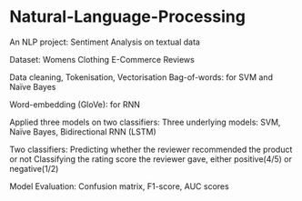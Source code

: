 # Natural-Language-Processing
An NLP project: Sentiment Analysis on textual data

Dataset: Womens Clothing E-Commerce Reviews

Data cleaning, Tokenisation, Vectorisation
Bag-of-words: for SVM and Naïve Bayes

Word-embedding (GloVe): for RNN

Applied three models on two classifiers:
Three underlying models: SVM, Naïve Bayes, Bidirectional RNN (LSTM)

Two classifiers:
Predicting whether the reviewer recommended the product or not
Classifying the rating score the reviewer gave, either positive(4/5) or negative(1/2)

Model Evaluation: Confusion matrix, F1-score, AUC scores

